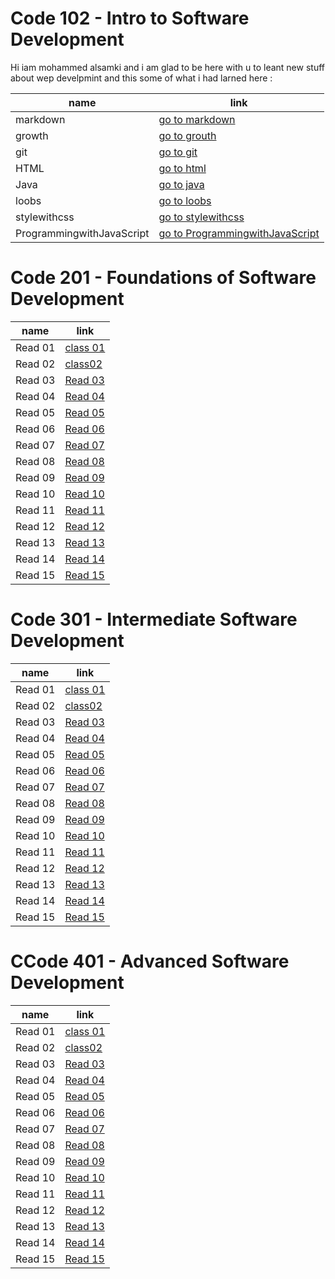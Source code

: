# Code 102 - Intro to Software Development

Hi iam mohammed alsamki and i am glad to be here with u to leant new stuff about wep develpmint and this some of what i had larned here :

name  | link | 
------------ | ------------- 
markdown | [go to markdown](https://mohammedalsamki.github.io/reading-notes/markdown)
growth | [go to grouth](https://mohammedalsamki.github.io/reading-notes/growth)
git | [go to git](https://mohammedalsamki.github.io/reading-notes/git)
HTML | [go to html](https://mohammedalsamki.github.io/reading-notes/html)
Java | [go to java](https://mohammedalsamki.github.io/reading-notes/java)
loobs | [go to loobs](https://mohammedalsamki.github.io/reading-notes/loobs)
stylewithcss |  [go to stylewithcss](https://mohammedalsamki.github.io/reading-notes/stylewithcss)
ProgrammingwithJavaScript |  [go to ProgrammingwithJavaScript](https://mohammedalsamki.github.io/reading-notes/ProgrammingwithJavaScript)


# Code 201 - Foundations of Software Development

name  | link | 
------------ | ------------- 
Read 01 | [class 01](https://mohammedalsamki.github.io/reading-notes/Read01Htmlbook)
Read 02 | [class02](https://mohammedalsamki.github.io/reading-notes/class02)
Read 03 | [Read 03](https://mohammedalsamki.github.io/reading-notes/class03)
Read 04 | [Read 04](https://mohammedalsamki.github.io/reading-notes/class04)
Read 05 | [Read 05](https://mohammedalsamki.github.io/reading-notes/class05)
Read 06 | [Read 06](https://mohammedalsamki.github.io/reading-notes/class06)
Read 07 | [Read 07](https://mohammedalsamki.github.io/reading-notes/class07)
Read 08 | [Read 08](https://mohammedalsamki.github.io/reading-notes/class08)
Read 09 | [Read 09](https://mohammedalsamki.github.io/reading-notes/class09)
Read 10 | [Read 10](https://mohammedalsamki.github.io/reading-notes/read10)
Read 11 | [Read 11](https://mohammedalsamki.github.io/reading-notes/class11)
Read 12 | [Read 12](https://mohammedalsamki.github.io/reading-notes/class12)
Read 13 | [Read 13](https://mohammedalsamki.github.io/reading-notes/class13)
Read 14 | [Read 14](https://mohammedalsamki.github.io/reading-notes/class14)
Read 15 | [Read 15](https:)


# Code 301 - Intermediate Software Development

name  | link | 
------------ | ------------- 
Read 01 | [class 01](https://mohammedalsamki.github.io/reading-notes/code301/read01)
Read 02 | [class02](https:)
Read 03 | [Read 03](https:)
Read 04 | [Read 04](https:)
Read 05 | [Read 05](https:)
Read 06 | [Read 06](https:)
Read 07 | [Read 07](https:)
Read 08 | [Read 08](https:)
Read 09 | [Read 09](https:)
Read 10 | [Read 10](https:)
Read 11 | [Read 11](https:)
Read 12 | [Read 12](https:)
Read 13 | [Read 13](https:)
Read 14 | [Read 14](https:)
Read 15 | [Read 15](https:)



# CCode 401 - Advanced Software Development

name  | link | 
------------ | ------------- 
Read 01 | [class 01](https:)
Read 02 | [class02](https:)
Read 03 | [Read 03](https:)
Read 04 | [Read 04](https:)
Read 05 | [Read 05](https:)
Read 06 | [Read 06](https:)
Read 07 | [Read 07](https:)
Read 08 | [Read 08](https:)
Read 09 | [Read 09](https:)
Read 10 | [Read 10](https:)
Read 11 | [Read 11](https:)
Read 12 | [Read 12](https:)
Read 13 | [Read 13](https:)
Read 14 | [Read 14](https:)
Read 15 | [Read 15](https:)
